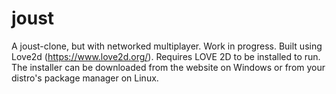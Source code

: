 joust
=====

A joust-clone, but with networked multiplayer. Work in progress.
Built using Love2d (https://www.love2d.org/).
Requires LOVE 2D to be installed to run. The installer can be downloaded from the website on Windows or from your distro's package manager on Linux.
